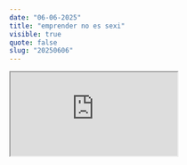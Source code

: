 ```yaml
---
date: "06-06-2025"
title: "emprender no es sexi"
visible: true
quote: false
slug: "20250606"
---
```


<iframe src="https://www.youtube.com/embed/tc8vAR_WGKs" allowfullscreen></iframe>